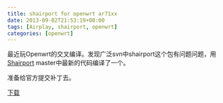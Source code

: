 ```yaml
---
title: shairport for openwrt ar71xx
date: 2013-09-02T21:53:19+08:00
tags: [Airplay, shairport, openwrt]
categories: [openwrt]
---
```


最近玩Openwrt的交叉编译。发现广泛svn中shairport这个包有问题问题，用[Shairport] master中最新的代码编译了一个。

准备给官方提交补丁去。

[下载][download]

[Shairport]: https://github.com/abrasive/shairport

[download]: https://d.pr/f/aqOB